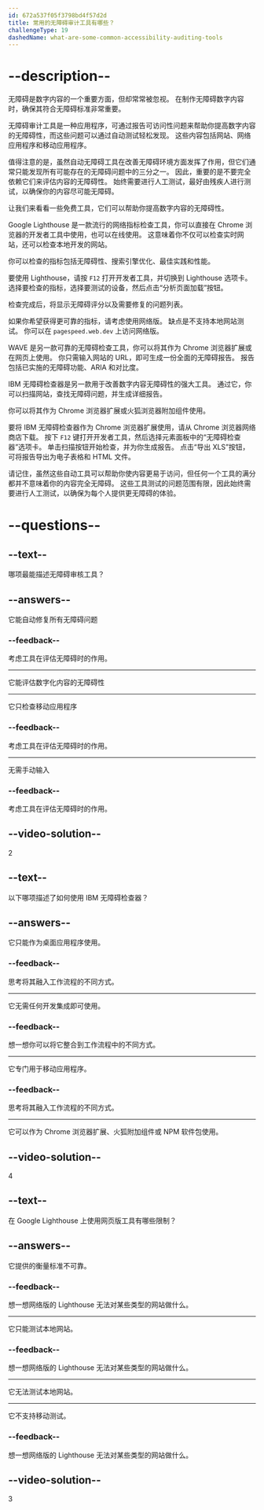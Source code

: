```yaml
---
id: 672a537f05f3798bd4f57d2d
title: 常用的无障碍审计工具有哪些？
challengeType: 19
dashedName: what-are-some-common-accessibility-auditing-tools
---
```


# --description--

无障碍是数字内容的一个重要方面，但却常常被忽视。 在制作无障碍数字内容时，确保其符合无障碍标准非常重要。

无障碍审计工具是一种应用程序，可通过报告可访问性问题来帮助你提高数字内容的无障碍性，而这些问题可以通过自动测试轻松发现。 这些内容包括网站、网络应用程序和移动应用程序。

值得注意的是，虽然自动无障碍工具在改善无障碍环境方面发挥了作用，但它们通常只能发现所有可能存在的无障碍问题中的三分之一。 因此，重要的是不要完全依赖它们来评估内容的无障碍性。 始终需要进行人工测试，最好由残疾人进行测试，以确保你的内容尽可能无障碍。

让我们来看看一些免费工具，它们可以帮助你提高数字内容的无障碍性。

Google Lighthouse 是一款流行的网络指标检查工具，你可以直接在 Chrome 浏览器的开发者工具中使用，也可以在线使用。 这意味着你不仅可以检查实时网站，还可以检查本地开发的网站。

你可以检查的指标包括无障碍性、搜索引擎优化、最佳实践和性能。

要使用 Lighthouse，请按 `F12` 打开开发者工具，并切换到 Lighthouse 选项卡。 选择要检查的指标，选择要测试的设备，然后点击“分析页面加载”按钮。

检查完成后，将显示无障碍评分以及需要修复的问题列表。

如果你希望获得更可靠的指标，请考虑使用网络版。 缺点是不支持本地网站测试。 你可以在 `pagespeed.web.dev` 上访问网络版。

WAVE 是另一款可靠的无障碍检查工具，你可以将其作为 Chrome 浏览器扩展或在网页上使用。 你只需输入网站的 URL，即可生成一份全面的无障碍报告。 报告包括已实施的无障碍功能、ARIA 和对比度。

IBM 无障碍检查器是另一款用于改善数字内容无障碍性的强大工具。 通过它，你可以扫描网站，查找无障碍问题，并生成详细报告。

你可以将其作为 Chrome 浏览器扩展或火狐浏览器附加组件使用。

要将 IBM 无障碍检查器作为 Chrome 浏览器扩展使用，请从 Chrome 浏览器网络商店下载。 按下 `F12` 键打开开发者工具，然后选择元素面板中的“无障碍检查器”选项卡。 单击扫描按钮开始检查，并为你生成报告。 点击“导出 XLS”按钮，可将报告导出为电子表格和 HTML 文件。

请记住，虽然这些自动工具可以帮助你使内容更易于访问，但任何一个工具的满分都并不意味着你的内容完全无障碍。 这些工具测试的问题范围有限，因此始终需要进行人工测试，以确保为每个人提供更无障碍的体验。

# --questions--

## --text--

哪项最能描述无障碍审核工具？

## --answers--

它能自动修复所有无障碍问题

### --feedback--

考虑工具在评估无障碍时的作用。

---

它能评估数字化内容的无障碍性

---

它只检查移动应用程序

### --feedback--

考虑工具在评估无障碍时的作用。

---

无需手动输入

### --feedback--

考虑工具在评估无障碍时的作用。

## --video-solution--

2

## --text--

以下哪项描述了如何使用 IBM 无障碍检查器？

## --answers--

它只能作为桌面应用程序使用。

### --feedback--

思考将其融入工作流程的不同方式。

---

它无需任何开发集成即可使用。

### --feedback--

想一想你可以将它整合到工作流程中的不同方式。

---

它专门用于移动应用程序。

### --feedback--

思考将其融入工作流程的不同方式。

---

它可以作为 Chrome 浏览器扩展、火狐附加组件或 NPM 软件包使用。

## --video-solution--

4

## --text--

在 Google Lighthouse 上使用网页版工具有哪些限制？

## --answers--

它提供的衡量标准不可靠。

### --feedback--

想一想网络版的 Lighthouse 无法对某些类型的网站做什么。

---

它只能测试本地网站。

### --feedback--

想一想网络版的 Lighthouse 无法对某些类型的网站做什么。

---

它无法测试本地网站。

---

它不支持移动测试。

### --feedback--

想一想网络版的 Lighthouse 无法对某些类型的网站做什么。

## --video-solution--

3

